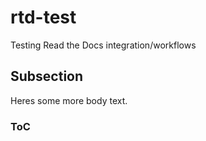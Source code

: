 # rtd-test

Testing Read the Docs integration/workflows

## Subsection

Heres some more body text.



### ToC





